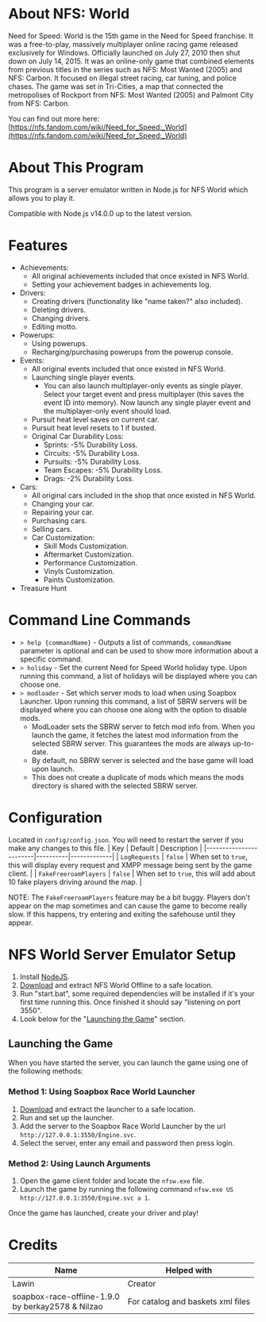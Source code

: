 # About NFS: World
Need for Speed: World is the 15th game in the Need for Speed franchise. It was a free-to-play, massively multiplayer online racing game released exclusively for Windows. Officially launched on July 27, 2010 then shut down on July 14, 2015. It was an online-only game that combined elements from previous titles in the series such as NFS: Most Wanted (2005) and NFS: Carbon. It focused on illegal street racing, car tuning, and police chases. The game was set in Tri-Cities, a map that connected the metropolises of Rockport from NFS: Most Wanted (2005) and Palmont City from NFS: Carbon.

You can find out more here: [https://nfs.fandom.com/wiki/Need_for_Speed:_World](https://nfs.fandom.com/wiki/Need_for_Speed:_World)
# About This Program
This program is a server emulator written in Node.js for NFS World which allows you to play it.

Compatible with Node.js v14.0.0 up to the latest version.
# Features
* Achievements:
    + All original achievements included that once existed in NFS World.
    + Setting your achievement badges in achievements log.
* Drivers:
    + Creating drivers (functionality like "name taken?" also included).
    + Deleting drivers.
    + Changing drivers.
    + Editing motto.
* Powerups:
    + Using powerups.
    + Recharging/purchasing powerups from the powerup console.
* Events:
    + All original events included that once existed in NFS World.
    + Launching single player events.
        - You can also launch multiplayer-only events as single player. Select your target event and press multiplayer (this saves the event ID into memory). Now launch any single player event and the multiplayer-only event should load.
    + Pursuit heat level saves on current car.
    + Pursuit heat level resets to 1 if busted.
    + Original Car Durability Loss:
        - Sprints: -5% Durability Loss.
        - Circuits: -5% Durability Loss.
        - Pursuits: -5% Durability Loss.
        - Team Escapes: -5% Durability Loss.
        - Drags: -2% Durability Loss.
* Cars:
    + All original cars included in the shop that once existed in NFS World.
    + Changing your car.
    + Repairing your car.
    + Purchasing cars.
    + Selling cars.
    + Car Customization:
        - Skill Mods Customization.
        - Aftermarket Customization.
        - Performance Customization.
        - Vinyls Customization.
        - Paints Customization.
* Treasure Hunt
# Command Line Commands
- `> help {commandName}` - Outputs a list of commands, `commandName` parameter is optional and can be used to show more information about a specific command.
- `> holiday` - Set the current Need for Speed World holiday type. Upon running this command, a list of holidays will be displayed where you can choose one.
- `> modloader` - Set which server mods to load when using Soapbox Launcher. Upon running this command, a list of SBRW servers will be displayed where you can choose one along with the option to disable mods.
    + ModLoader sets the SBRW server to fetch mod info from. When you launch the game, it fetches the latest mod information from the selected SBRW server. This guarantees the mods are always up-to-date.
    + By default, no SBRW server is selected and the base game will load upon launch.
    + This does not create a duplicate of mods which means the mods directory is shared with the selected SBRW server.
# Configuration
Located in `config/config.json`. You will need to restart the server if you make any changes to this file.
| Key                    | Default  | Description |
|------------------------|----------|-------------|
| `LogRequests`          | `false`  | When set to `true`, this will display every request and XMPP message being sent by the game client. |
| `FakeFreeroamPlayers`  | `false`  | When set to `true`, this will add about 10 fake players driving around the map. |

NOTE: The `FakeFreeroamPlayers` feature may be a bit buggy. Players don't appear on the map sometimes and can cause the game to become really slow. If this happens, try entering and exiting the safehouse until they appear.
# NFS World Server Emulator Setup
1) Install [NodeJS](https://nodejs.org/en/).
2) [Download](https://github.com/Lawin0129/NFS-World-Offline/archive/refs/heads/main.zip) and extract NFS World Offline to a safe location.
3) Run "start.bat", some required dependencies will be installed if it's your first time running this. Once finished it should say "listening on port 3550".
4) Look below for the "[Launching the Game](#launching-the-game)" section.
## Launching the Game
When you have started the server, you can launch the game using one of the following methods:

### Method 1: Using Soapbox Race World Launcher
1) [Download](https://github.com/SoapboxRaceWorld/GameLauncher_NFSW/releases/latest) and extract the launcher to a safe location.
2) Run and set up the launcher.
3) Add the server to the Soapbox Race World Launcher by the url `http://127.0.0.1:3550/Engine.svc`.
4) Select the server, enter any email and password then press login.

### Method 2: Using Launch Arguments
1) Open the game client folder and locate the `nfsw.exe` file.
2) Launch the game by running the following command `nfsw.exe US http://127.0.0.1:3550/Engine.svc a 1`.

Once the game has launched, create your driver and play!
# Credits
| Name | Helped with |
| --------------- | ----------- |
| Lawin | Creator |
| soapbox-race-offline-1.9.0<br/>by berkay2578 & Nilzao | For catalog and baskets xml files |
